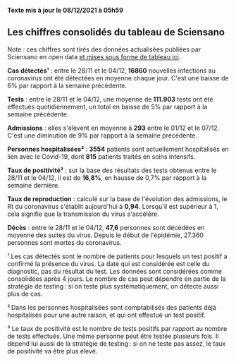 <strong>Texte mis à jour le 08/12/2021 à 05h59</strong><h2>Les chiffres consolidés du tableau de Sciensano</h2><p>Note : ces chiffres sont tirés des données actualisées publiées par Sciensano en open data <a href='https://datastudio.google.com/embed/u/0/reporting/c14a5cfc-cab7-4812-848c-0369173148ab/page/ZwmOB_blank'>et mises sous forme de tableau ici</a>.<p><strong>Cas détectés¹</strong> : entre le 28/11 et le 04/12,<strong> 16860</strong> nouvelles infections au coronavirus ont été détectées en moyenne chaque jour. C'est une baisse de 6% par rapport à la semaine précédente.<p><strong>Tests</strong> : entre le 28/11 et le 04/12, une moyenne de<strong> 111.903</strong> tests ont été effectués quotidiennement, un total en baisse de 5% par rapport à la semaine précédente.<p><strong>Admissions</strong> : elles s'élèvent en moyenne à <strong> 293</strong> entre le 01/12 et le 07/12. C'est une diminution de 9% par rapport à la semaine précédente.<p><strong>Personnes hospitalisées²</strong> : <strong>3554</strong> patients sont actuellement hospitalisés en lien avec le Covid-19, dont <strong>815</strong> patients traités en soins intensifs.<p><strong>Taux de positivité³</strong> : sur la base des résultats des tests obtenus entre le 28/11 et le 04/12, il est de <strong>16,8%</strong>, en hausse de 0,7% par rapport à la semaine dernière.<p><strong>Taux de reproduction</strong> : calculé sur la base de l'évolution des admissions, le Rt du coronavirus s'établit aujourd'hui à <strong>0,94</strong>. Lorsqu'il est supérieur à 1, cela signifie que la transmission du virus s'accélère.<p><strong>Décès</strong> : entre le 28/11 et le 04/12,<strong> 47,6</strong> personnes sont décédées en moyenne des suites du virus. Depuis le début de l'épidémie, 27.360 personnes sont mortes du coronavirus.<p>¹ Les cas détectés sont le nombre de patients pour lesquels un test positif a confirmé la présence du virus. La date qui est considérée est celle du diagnostic, pas du résultat du test. Les données sont considérées comme consolidées après 4 jours. Le nombre de cas peut dépendre en partie de la stratégie de testing : si on teste plus systématiquement, on détecte aussi plus de cas.<p>² Dans les personnes hospitalisées sont comptabilisés des patients déjà hospitalisés pour une autre raison, et qui ont effectué un test positif.<p>³ Le taux de positivité est le nombre de tests positifs par rapport au nombre de tests effectués. Une même personne peut être testée plusieurs fois. Il dépend lui aussi de la stratégie de testing : si on ne teste pas assez, le taux de positivité va être plus élevé.